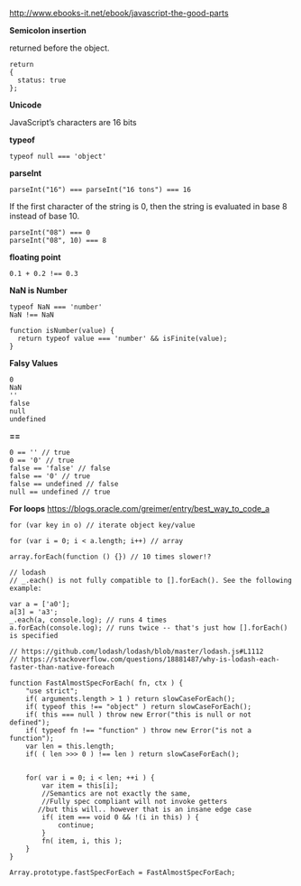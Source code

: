 http://www.ebooks-it.net/ebook/javascript-the-good-parts

__Semicolon insertion__

returned before the object.
```
return 
{
  status: true
};
```

__Unicode__

JavaScript’s characters are 16 bits

__typeof__

`typeof null === 'object'`

__parseInt__

```
parseInt("16") === parseInt("16 tons") === 16
```

If the first character of the string is 0, then the string is evaluated in base 8 instead of base 10.
```
parseInt("08") === 0
parseInt("08", 10) === 8
```

__floating point__

```
0.1 + 0.2 !== 0.3
```

__NaN is Number__

```
typeof NaN === 'number'
NaN !== NaN

function isNumber(value) { 
  return typeof value === 'number' && isFinite(value);
}
```

__Falsy Values__

```
0
NaN
''
false
null
undefined
```

__==__

```
0 == '' // true
0 == '0' // true
false == 'false' // false
false == '0' // true
false == undefined // false
null == undefined // true
```

__For loops__
https://blogs.oracle.com/greimer/entry/best_way_to_code_a

```
for (var key in o) // iterate object key/value

for (var i = 0; i < a.length; i++) // array

array.forEach(function () {}) // 10 times slower!?

// lodash
// _.each() is not fully compatible to [].forEach(). See the following example:

var a = ['a0'];
a[3] = 'a3';
_.each(a, console.log); // runs 4 times
a.forEach(console.log); // runs twice -- that's just how [].forEach() is specified

// https://github.com/lodash/lodash/blob/master/lodash.js#L1112
// https://stackoverflow.com/questions/18881487/why-is-lodash-each-faster-than-native-foreach

function FastAlmostSpecForEach( fn, ctx ) {
    "use strict";
    if( arguments.length > 1 ) return slowCaseForEach();
    if( typeof this !== "object" ) return slowCaseForEach();
    if( this === null ) throw new Error("this is null or not defined");
    if( typeof fn !== "function" ) throw new Error("is not a function");
    var len = this.length;
    if( ( len >>> 0 ) !== len ) return slowCaseForEach();


    for( var i = 0; i < len; ++i ) {
        var item = this[i];
        //Semantics are not exactly the same,
        //Fully spec compliant will not invoke getters
       //but this will.. however that is an insane edge case
        if( item === void 0 && !(i in this) ) {
            continue;
        }
        fn( item, i, this );
    }
}

Array.prototype.fastSpecForEach = FastAlmostSpecForEach;

```
